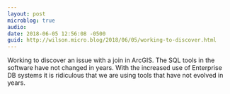 ```yaml
---
layout: post
microblog: true
audio: 
date: 2018-06-05 12:56:08 -0500
guid: http://wilson.micro.blog/2018/06/05/working-to-discover.html
---
```

Working to discover an issue with a join in ArcGIS. The SQL tools in the software have not changed in years. With the increased use of Enterprise DB systems it is ridiculous that we are using tools that have not evolved in years.
